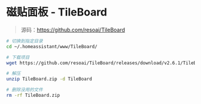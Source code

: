 # 磁贴面板 - TileBoard
> 源码：https://github.com/resoai/TileBoard
```bash
# 切换到指定目录
cd ~/.homeassistant/www/TileBoard/

# 下载项目
wget https://github.com/resoai/TileBoard/releases/download/v2.6.1/TileBoard.zip

# 解压
unzip TileBoard.zip -d TileBoard

# 删除没用的文件
rm -rf TileBoard.zip
```
